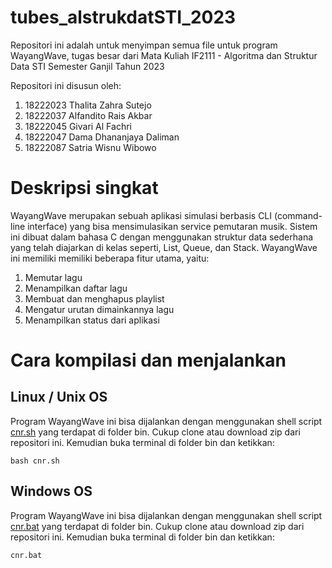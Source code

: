 # tubes_alstrukdatSTI_2023
Repositori ini adalah untuk menyimpan semua file untuk program WayangWave,
tugas besar dari Mata Kuliah IF2111 - Algoritma dan Struktur Data STI Semester Ganjil Tahun 2023

Repositori ini disusun oleh:

1. 18222023	Thalita Zahra Sutejo
2. 18222037	Alfandito Rais Akbar
3. 18222045	Givari Al Fachri
4. 18222047	Dama Dhananjaya Daliman
5. 18222087	Satria Wisnu Wibowo

# Deskripsi singkat
WayangWave merupakan sebuah aplikasi simulasi berbasis CLI (command-line interface) yang bisa mensimulasikan service pemutaran musik. Sistem ini dibuat dalam bahasa C dengan menggunakan struktur data sederhana yang telah diajarkan di kelas seperti, List, Queue, dan Stack. WayangWave ini memiliki memiliki beberapa fitur utama, yaitu:
1. Memutar lagu
2. Menampilkan daftar lagu
3. Membuat dan menghapus playlist
4. Mengatur urutan dimainkannya lagu
5. Menampilkan status dari aplikasi

# Cara kompilasi dan menjalankan
## Linux / Unix OS
Program WayangWave ini bisa dijalankan dengan menggunakan shell script [cnr.sh](https://github.com/RunningPie/tubes_alstrukdatSTI_2023/blob/main/bin/cnr.sh) yang terdapat di folder bin. Cukup clone atau download zip dari repositori ini. Kemudian buka terminal di folder bin dan ketikkan:
```
bash cnr.sh
```

## Windows OS
Program WayangWave ini bisa dijalankan dengan menggunakan shell script [cnr.bat](https://github.com/RunningPie/tubes_alstrukdatSTI_2023/blob/main/bin/cnr.bat) yang terdapat di folder bin. Cukup clone atau download zip dari repositori ini. Kemudian buka terminal di folder bin dan ketikkan:
```
cnr.bat
```
